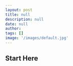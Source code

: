 ```yaml
---
layout: post
title: null
description: null
date: null
author: 
tags: []
image: '/images/default.jpg'
---
```


## Start Here
